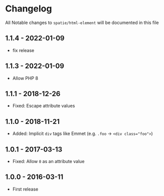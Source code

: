 # Changelog

All Notable changes to `spatie/html-element` will be documented in this file

## 1.1.4 - 2022-01-09

- fix release

## 1.1.3 - 2022-01-09

- Allow PHP 8

## 1.1.1 - 2018-12-26

- Fixed: Escape attribute values

## 1.1.0 - 2018-11-21

- Added: Implicit `div` tags like Emmet (e.g. `.foo` -> `<div class="foo">`)

## 1.0.1 - 2017-03-13

- Fixed: Allow `0` as an attribute value

## 1.0.0 - 2016-03-11

- First release
